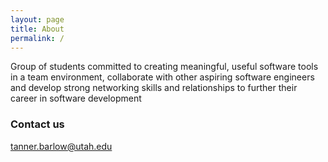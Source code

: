```yaml
---
layout: page
title: About
permalink: /
---
```


Group of students committed to creating meaningful, useful software tools in a team environment, collaborate with other aspiring software engineers and develop strong networking skills and relationships to further their career in software development 

### Contact us

[tanner.barlow@utah.edu](mailto:tanner.barlow@utah.edu)

